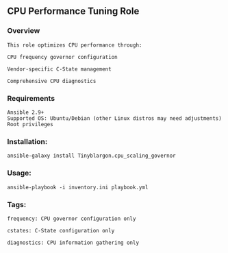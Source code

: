 ## CPU Performance Tuning Role
### Overview
    This role optimizes CPU performance through:

    CPU frequency governor configuration

    Vendor-specific C-State management

    Comprehensive CPU diagnostics

### Requirements
    Ansible 2.9+
    Supported OS: Ubuntu/Debian (other Linux distros may need adjustments)
    Root privileges

### Installation:
`ansible-galaxy install Tinyblargon.cpu_scaling_governor`

### Usage:

`ansible-playbook -i inventory.ini playbook.yml`

### Tags:
    frequency: CPU governor configuration only
    
    cstates: C-State configuration only
    
    diagnostics: CPU information gathering only